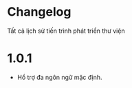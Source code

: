 # Changelog

Tất cả lịch sử tiến trình phát triển thư viện

# 1.0.1

- Hổ trợ đa ngôn ngữ mặc định.
